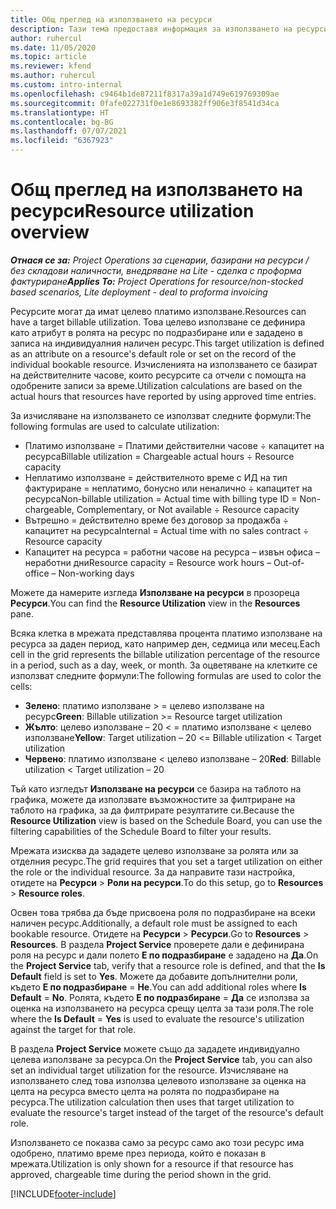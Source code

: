 ```yaml
---
title: Общ преглед на използването на ресурси
description: Тази тема предоставя информация за използването на ресурси в Project Operations.
author: ruhercul
ms.date: 11/05/2020
ms.topic: article
ms.reviewer: kfend
ms.author: ruhercul
ms.custom: intro-internal
ms.openlocfilehash: c9464b1de87211f8317a39a1d749e619769309ae
ms.sourcegitcommit: 0fafe022731f0e1e8693382ff906e3f8541d34ca
ms.translationtype: HT
ms.contentlocale: bg-BG
ms.lasthandoff: 07/07/2021
ms.locfileid: "6367923"
---
```

# <a name="resource-utilization-overview"></a><span data-ttu-id="a7085-103">Общ преглед на използването на ресурси</span><span class="sxs-lookup"><span data-stu-id="a7085-103">Resource utilization overview</span></span>

<span data-ttu-id="a7085-104">_**Отнася се за:** Project Operations за сценарии, базирани на ресурси / без складови наличности, внедряване на Lite - сделка с проформа фактуриране_</span><span class="sxs-lookup"><span data-stu-id="a7085-104">_**Applies To:** Project Operations for resource/non-stocked based scenarios, Lite deployment - deal to proforma invoicing_</span></span>

<span data-ttu-id="a7085-105">Ресурсите могат да имат целево платимо използване.</span><span class="sxs-lookup"><span data-stu-id="a7085-105">Resources can have a target billable utilization.</span></span> <span data-ttu-id="a7085-106">Това целево използване се дефинира като атрибут в ролята на ресурс по подразбиране или е зададено в записа на индивидуалния наличен ресурс.</span><span class="sxs-lookup"><span data-stu-id="a7085-106">This target utilization is defined as an attribute on a resource's default role or set on the record of the individual bookable resource.</span></span> <span data-ttu-id="a7085-107">Изчисленията на използването се базират на действителните часове, които ресурсите са отчели с помощта на одобрените записи за време.</span><span class="sxs-lookup"><span data-stu-id="a7085-107">Utilization calculations are based on the actual hours that resources have reported by using approved time entries.</span></span>

<span data-ttu-id="a7085-108">За изчисляване на използването се използват следните формули:</span><span class="sxs-lookup"><span data-stu-id="a7085-108">The following formulas are used to calculate utilization:</span></span>

  - <span data-ttu-id="a7085-109">Платимо използване = Платими действителни часове ÷ капацитет на ресурса</span><span class="sxs-lookup"><span data-stu-id="a7085-109">Billable utilization = Chargeable actual hours ÷ Resource capacity</span></span>
  - <span data-ttu-id="a7085-110">Неплатимо използване = действителното време с ИД на тип фактуриране = неплатимо, бонусно или неналично ÷ капацитет на ресурса</span><span class="sxs-lookup"><span data-stu-id="a7085-110">Non-billable utilization = Actual time with billing type ID = Non-chargeable, Complementary, or Not available ÷ Resource capacity</span></span>
  - <span data-ttu-id="a7085-111">Вътрешно = действително време без договор за продажба ÷ капацитет на ресурса</span><span class="sxs-lookup"><span data-stu-id="a7085-111">Internal = Actual time with no sales contract ÷ Resource capacity</span></span>
  - <span data-ttu-id="a7085-112">Капацитет на ресурса = работни часове на ресурса – извън офиса – неработни дни</span><span class="sxs-lookup"><span data-stu-id="a7085-112">Resource capacity = Resource work hours – Out-of-office – Non-working days</span></span>

<span data-ttu-id="a7085-113">Можете да намерите изгледа **Използване на ресурси** в прозореца **Ресурси**.</span><span class="sxs-lookup"><span data-stu-id="a7085-113">You can find the **Resource Utilization** view in the **Resources** pane.</span></span>

<span data-ttu-id="a7085-114">Всяка клетка в мрежата представлява процента платимо използване на ресурса за даден период, като например ден, седмица или месец.</span><span class="sxs-lookup"><span data-stu-id="a7085-114">Each cell in the grid represents the billable utilization percentage of the resource in a period, such as a day, week, or month.</span></span> <span data-ttu-id="a7085-115">За оцветяване на клетките се използват следните формули:</span><span class="sxs-lookup"><span data-stu-id="a7085-115">The following formulas are used to color the cells:</span></span>

  - <span data-ttu-id="a7085-116">**Зелено**: платимо използване > = целево използване на ресурс</span><span class="sxs-lookup"><span data-stu-id="a7085-116">**Green**: Billable utilization >= Resource target utilization</span></span>
  - <span data-ttu-id="a7085-117">**Жълто**: целево използване – 20 < = платимо използване < целево използване</span><span class="sxs-lookup"><span data-stu-id="a7085-117">**Yellow**: Target utilization – 20 <= Billable utilization < Target utilization</span></span>
  - <span data-ttu-id="a7085-118">**Червено**: платимо използване < целево използване – 20</span><span class="sxs-lookup"><span data-stu-id="a7085-118">**Red**: Billable utilization < Target utilization – 20</span></span>

<span data-ttu-id="a7085-119">Тъй като изгледът **Използване на ресурси** се базира на таблото на графика, можете да използвате възможностите за филтриране на таблото на графика, за да филтрирате резултатите си.</span><span class="sxs-lookup"><span data-stu-id="a7085-119">Because the **Resource Utilization** view is based on the Schedule Board, you can use the filtering capabilities of the Schedule Board to filter your results.</span></span>

<span data-ttu-id="a7085-120">Мрежата изисква да зададете целево използване за ролята или за отделния ресурс.</span><span class="sxs-lookup"><span data-stu-id="a7085-120">The grid requires that you set a target utilization on either the role or the individual resource.</span></span> <span data-ttu-id="a7085-121">За да направите тази настройка, отидете на **Ресурси** > **Роли на ресурси**.</span><span class="sxs-lookup"><span data-stu-id="a7085-121">To do this setup, go to **Resources** > **Resource roles**.</span></span>

<span data-ttu-id="a7085-122">Освен това трябва да бъде присвоена роля по подразбиране на всеки наличен ресурс.</span><span class="sxs-lookup"><span data-stu-id="a7085-122">Additionally, a default role must be assigned to each bookable resource.</span></span> <span data-ttu-id="a7085-123">Отидете на **Ресурси** > **Ресурси**.</span><span class="sxs-lookup"><span data-stu-id="a7085-123">Go to **Resources** > **Resources**.</span></span> <span data-ttu-id="a7085-124">В раздела **Project Service** проверете дали е дефинирана роля на ресурс и дали полето **Е по подразбиране** е зададено на **Да**.</span><span class="sxs-lookup"><span data-stu-id="a7085-124">On the **Project Service** tab, verify that a resource role is defined, and that the **Is Default** field is set to **Yes**.</span></span> <span data-ttu-id="a7085-125">Можете да добавите допълнителни роли, където **Е по подразбиране** = **Не**.</span><span class="sxs-lookup"><span data-stu-id="a7085-125">You can add additional roles where **Is Default** = **No**.</span></span> <span data-ttu-id="a7085-126">Ролята, където **Е по подразбиране** = **Да** се използва за оценка на използването на ресурса срещу целта за тази роля.</span><span class="sxs-lookup"><span data-stu-id="a7085-126">The role where the **Is Default** = **Yes** is used to evaluate the resource's utilization against the target for that role.</span></span>

<span data-ttu-id="a7085-127">В раздела **Project Service** можете също да зададете индивидуално целева използване за ресурса.</span><span class="sxs-lookup"><span data-stu-id="a7085-127">On the **Project Service** tab, you can also set an individual target utilization for the resource.</span></span> <span data-ttu-id="a7085-128">Изчисляване на използването след това използва целевото използване за оценка на целта на ресурса вместо целта на ролята по подразбиране на ресурса.</span><span class="sxs-lookup"><span data-stu-id="a7085-128">The utilization calculation then uses that target utilization to evaluate the resource's target instead of the target of the resource's default role.</span></span>

<span data-ttu-id="a7085-129">Използването се показва само за ресурс само ако този ресурс има одобрено, платимо време през периода, който е показан в мрежата.</span><span class="sxs-lookup"><span data-stu-id="a7085-129">Utilization is only shown for a resource if that resource has approved, chargeable time during the period shown in the grid.</span></span>


[!INCLUDE[footer-include](../includes/footer-banner.md)]